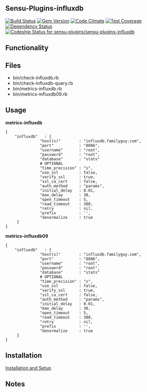 ## Sensu-Plugins-influxdb

[ ![Build Status](https://travis-ci.org/sensu-plugins/sensu-plugins-influxdb.svg?branch=master)](https://travis-ci.org/sensu-plugins/sensu-plugins-influxdb)
[![Gem Version](https://badge.fury.io/rb/sensu-plugins-influxdb.svg)](http://badge.fury.io/rb/sensu-plugins-influxdb)
[![Code Climate](https://codeclimate.com/github/sensu-plugins/sensu-plugins-influxdb/badges/gpa.svg)](https://codeclimate.com/github/sensu-plugins/sensu-plugins-influxdb)
[![Test Coverage](https://codeclimate.com/github/sensu-plugins/sensu-plugins-influxdb/badges/coverage.svg)](https://codeclimate.com/github/sensu-plugins/sensu-plugins-influxdb)
[![Dependency Status](https://gemnasium.com/sensu-plugins/sensu-plugins-influxdb.svg)](https://gemnasium.com/sensu-plugins/sensu-plugins-influxdb)
[![Codeship Status for sensu-plugins/sensu-plugins-influxdb](https://codeship.com/projects/94979580-cd12-0132-f567-767651b3a193/status?branch=master)](https://codeship.com/projects/76219)
## Functionality

## Files
 * bin/check-influxdb.rb
 * bin/check-influxdb-query.rb
 * bin/metrics-influxdb.rb
 * bin/metrics-influxdb09.rb

## Usage

**metrics-influxdb**
```
{
    "influxdb"   : {
               "host(s)"        : "influxdb.familyguy.com",
               "port"           : "8086",
               "username"       : "root",
               "password"       : "root",
               "database"       : "stats"
               # OPTIONAL
               "time_precision" : "s",
               "use_ssl         : false,
               "verify_ssl      : true,
               "ssl_ca_cert     : false,
               "auth_method     : "params",
               "initial_delay   : 0.01,
               "max_delay       : 30,
               "open_timeout    : 5,
               "read_timeout    : 300,
               "retry           : nil,
               "prefix          : '',
               "denormalize     : true
     }
}
```

**metrics-influxdb09**
```
{
    "influxdb"   : {
               "host(s)"        : "influxdb.familyguy.com",
               "port"           : "8086",
               "username"       : "root",
               "password"       : "root",
               "database"       : "stats"
               # OPTIONAL
               "time_precision" : "s",
               "use_ssl         : false,
               "verify_ssl      : true,
               "ssl_ca_cert     : false,
               "auth_method     : "params",
               "initial_delay   : 0.01,
               "max_delay       : 30,
               "open_timeout    : 5,
               "read_timeout    : 300,
               "retry           : nil,
               "prefix          : '',
               "denormalize     : true
     }
}
```

## Installation

[Installation and Setup](https://github.com/sensu-plugins/documentation/blob/master/user_docs/installation_instructions.md)

## Notes
